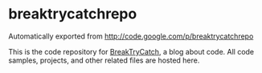 # breaktrycatchrepo
Automatically exported from http://code.google.com/p/breaktrycatchrepo

This is the code repository for [BreakTryCatch](http://breaktrycatch.com), a blog about code. All code samples, projects, and other related files are hosted here.
